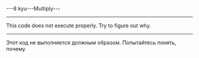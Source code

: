 ---8 kyu---Multiply---

---

This code does not execute properly. Try to figure out why.

---

Этот код не выполняется должным образом. Попытайтесь понять, почему.
